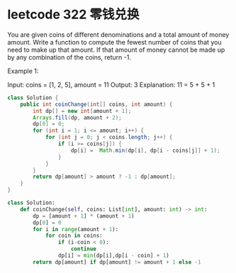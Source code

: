 # leetcode 322 零钱兑换

You are given coins of different denominations and a total amount of money amount. Write a function to compute the fewest number of coins that you need to make up that amount. If that amount of money cannot be made up by any combination of the coins, return -1.

Example 1:

Input: coins = [1, 2, 5], amount = 11
Output: 3 
Explanation: 11 = 5 + 5 + 1


```java
class Solution {
    public int coinChange(int[] coins, int amount) {
        int dp[] = new int[amount + 1];
        Arrays.fill(dp, amount + 2);
        dp[0] = 0;
        for (int i = 1; i <= amount; i++) {
            for (int j = 0; j < coins.length; j++) {
                if (i >= coins[j]) {
                    dp[i] =  Math.min(dp[i], dp[i - coins[j]] + 1);
                }
            }
        }
        return dp[amount] > amount ? -1 : dp[amount];
    }
}
```

```python
class Solution:
    def coinChange(self, coins: List[int], amount: int) -> int:
        dp = [amount + 1] * (amount + 1)
        dp[0] = 0
        for i in range(amount + 1):
            for coin in coins:
                if (i-coin < 0):
                    continue
                dp[i] = min(dp[i],dp[i - coin] + 1)
        return dp[amount] if dp[amount] != amount + 1 else -1
        
```